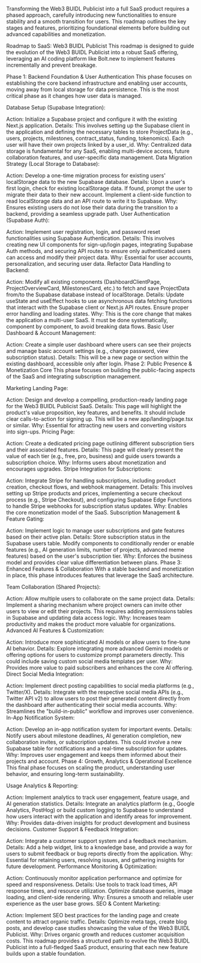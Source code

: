 Transforming the Web3 BUIDL Publicist into a full SaaS product requires a phased approach, carefully introducing new functionalities to ensure stability and a smooth transition for users. This roadmap outlines the key stages and features, prioritizing foundational elements before building out advanced capabilities and monetization.

Roadmap to SaaS: Web3 BUIDL Publicist
This roadmap is designed to guide the evolution of the Web3 BUIDL Publicist into a robust SaaS offering, leveraging an AI coding platform like Bolt.new to implement features incrementally and prevent breakage.

Phase 1: Backend Foundation & User Authentication
This phase focuses on establishing the core backend infrastructure and enabling user accounts, moving away from local storage for data persistence. This is the most critical phase as it changes how user data is managed.

Database Setup (Supabase Integration):

Action: Initialize a Supabase project and configure it with the existing Next.js application.
Details: This involves setting up the Supabase client in the application and defining the necessary tables to store ProjectData (e.g., users, projects, milestones, contract_status, funding, tokenomics). Each user will have their own projects linked by a user_id.
Why: Centralized data storage is fundamental for any SaaS, enabling multi-device access, future collaboration features, and user-specific data management.
Data Migration Strategy (Local Storage to Database):

Action: Develop a one-time migration process for existing users' localStorage data to the new Supabase database.
Details: Upon a user's first login, check for existing localStorage data. If found, prompt the user to migrate their data to their new account. Implement a client-side function to read localStorage data and an API route to write it to Supabase.
Why: Ensures existing users do not lose their data during the transition to a backend, providing a seamless upgrade path.
User Authentication (Supabase Auth):

Action: Implement user registration, login, and password reset functionalities using Supabase Authentication.
Details: This involves creating new UI components for sign-up/login pages, integrating Supabase Auth methods, and securing API routes to ensure only authenticated users can access and modify their project data.
Why: Essential for user accounts, personalization, and securing user data.
Refactor Data Handling to Backend:

Action: Modify all existing components (DashboardClientPage, ProjectOverviewCard, MilestonesCard, etc.) to fetch and save ProjectData from/to the Supabase database instead of localStorage.
Details: Update useState and useEffect hooks to use asynchronous data fetching functions that interact with the Supabase client or Next.js API routes. Ensure proper error handling and loading states.
Why: This is the core change that makes the application a multi-user SaaS. It must be done systematically, component by component, to avoid breaking data flows.
Basic User Dashboard & Account Management:

Action: Create a simple user dashboard where users can see their projects and manage basic account settings (e.g., change password, view subscription status).
Details: This will be a new page or section within the existing dashboard, accessible only after login.
Phase 2: Public Presence & Monetization Core
This phase focuses on building the public-facing aspects of the SaaS and integrating subscription management.

Marketing Landing Page:

Action: Design and develop a compelling, production-ready landing page for the Web3 BUIDL Publicist SaaS.
Details: This page will highlight the product's value proposition, key features, and benefits. It should include clear calls-to-action for signing up. This will be a new app/landing/page.tsx or similar.
Why: Essential for attracting new users and converting visitors into sign-ups.
Pricing Page:

Action: Create a dedicated pricing page outlining different subscription tiers and their associated features.
Details: This page will clearly present the value of each tier (e.g., free, pro, business) and guide users towards a subscription choice.
Why: Informs users about monetization and encourages upgrades.
Stripe Integration for Subscriptions:

Action: Integrate Stripe for handling subscriptions, including product creation, checkout flows, and webhook management.
Details: This involves setting up Stripe products and prices, implementing a secure checkout process (e.g., Stripe Checkout), and configuring Supabase Edge Functions to handle Stripe webhooks for subscription status updates.
Why: Enables the core monetization model of the SaaS.
Subscription Management & Feature Gating:

Action: Implement logic to manage user subscriptions and gate features based on their active plan.
Details: Store subscription status in the Supabase users table. Modify components to conditionally render or enable features (e.g., AI generation limits, number of projects, advanced meme features) based on the user's subscription tier.
Why: Enforces the business model and provides clear value differentiation between plans.
Phase 3: Enhanced Features & Collaboration
With a stable backend and monetization in place, this phase introduces features that leverage the SaaS architecture.

Team Collaboration (Shared Projects):

Action: Allow multiple users to collaborate on the same project data.
Details: Implement a sharing mechanism where project owners can invite other users to view or edit their projects. This requires adding permissions tables in Supabase and updating data access logic.
Why: Increases team productivity and makes the product more valuable for organizations.
Advanced AI Features & Customization:

Action: Introduce more sophisticated AI models or allow users to fine-tune AI behavior.
Details: Explore integrating more advanced Gemini models or offering options for users to customize prompt parameters directly. This could include saving custom social media templates per user.
Why: Provides more value to paid subscribers and enhances the core AI offering.
Direct Social Media Integration:

Action: Implement direct posting capabilities to social media platforms (e.g., Twitter/X).
Details: Integrate with the respective social media APIs (e.g., Twitter API v2) to allow users to post their generated content directly from the dashboard after authenticating their social media accounts.
Why: Streamlines the "build-in-public" workflow and improves user convenience.
In-App Notification System:

Action: Develop an in-app notification system for important events.
Details: Notify users about milestone deadlines, AI generation completion, new collaboration invites, or subscription updates. This could involve a new Supabase table for notifications and a real-time subscription for updates.
Why: Improves user engagement and keeps them informed about their projects and account.
Phase 4: Growth, Analytics & Operational Excellence
This final phase focuses on scaling the product, understanding user behavior, and ensuring long-term sustainability.

Usage Analytics & Reporting:

Action: Implement analytics to track user engagement, feature usage, and AI generation statistics.
Details: Integrate an analytics platform (e.g., Google Analytics, PostHog) or build custom logging to Supabase to understand how users interact with the application and identify areas for improvement.
Why: Provides data-driven insights for product development and business decisions.
Customer Support & Feedback Integration:

Action: Integrate a customer support system and a feedback mechanism.
Details: Add a help widget, link to a knowledge base, and provide a way for users to submit feedback or bug reports directly from the application.
Why: Essential for retaining users, resolving issues, and gathering insights for future development.
Performance Monitoring & Optimization:

Action: Continuously monitor application performance and optimize for speed and responsiveness.
Details: Use tools to track load times, API response times, and resource utilization. Optimize database queries, image loading, and client-side rendering.
Why: Ensures a smooth and reliable user experience as the user base grows.
SEO & Content Marketing:

Action: Implement SEO best practices for the landing page and create content to attract organic traffic.
Details: Optimize meta tags, create blog posts, and develop case studies showcasing the value of the Web3 BUIDL Publicist.
Why: Drives organic growth and reduces customer acquisition costs.
This roadmap provides a structured path to evolve the Web3 BUIDL Publicist into a full-fledged SaaS product, ensuring that each new feature builds upon a stable foundation.